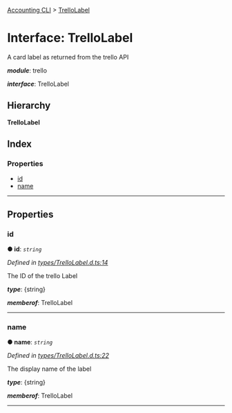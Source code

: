 [Accounting CLI](../README.md) > [TrelloLabel](../interfaces/trellolabel.md)

# Interface: TrelloLabel

A card label as returned from the trello API

*__module__*: trello

*__interface__*: TrelloLabel

## Hierarchy

**TrelloLabel**

## Index

### Properties

* [id](trellolabel.md#id)
* [name](trellolabel.md#name)

---

## Properties

<a id="id"></a>

###  id

**● id**: *`string`*

*Defined in [types/TrelloLabel.d.ts:14](https://github.com/daniellacosse/accounting-cli/blob/68d2886/types/TrelloLabel.d.ts#L14)*

The ID of the trello Label

*__type__*: {string}

*__memberof__*: TrelloLabel

___
<a id="name"></a>

###  name

**● name**: *`string`*

*Defined in [types/TrelloLabel.d.ts:22](https://github.com/daniellacosse/accounting-cli/blob/68d2886/types/TrelloLabel.d.ts#L22)*

The display name of the label

*__type__*: {string}

*__memberof__*: TrelloLabel

___

